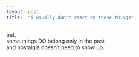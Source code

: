 ```yaml
---
layout: post
title:  "i usually don't react on these things"
---
```


but, <br> 
some things DO belong only in the past <br> 
and nostalgia doesn’t need to show up. <br> 




